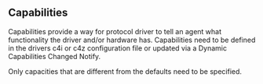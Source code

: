 
## Capabilities

Capabilities provide a way for protocol driver to tell an agent what functionality the driver and/or hardware has. Capabilities need to be defined in the drivers c4i or c4z configuration file or updated via a Dynamic Capabilities Changed Notify. 

Only capacities that are different from the defaults need to be specified.

